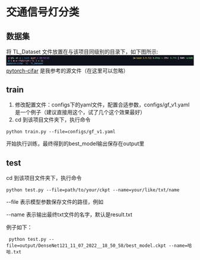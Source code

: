 # 交通信号灯分类

## 数据集

将 TL_Dataset 文件放置在与该项目同级别的目录下，如下图所示:
![文件目录](/ref_img/1.png)
[pytorch-cifar](https://github.com/kuangliu/pytorch-cifar) 是我参考的源文件（在这里可以忽略）

## train

1. 修改配置文件：configs下的yaml文件，配置合适参数，configs/gf_v1.yaml 是一个例子（建议直接用这个，试了几个这个效果最好）
2. cd 到该项目文件夹下，执行命令

```
python train.py --file=configs/gf_v1.yaml
```

开始执行训练，最终得到的best_model输出保存在output里

## test

cd 到该项目文件夹下，执行命令

```
python test.py --file=path/to/your/ckpt --name=your/like/txt/name
```

--file 表示模型参数保存文件的路径，例如

--name 表示输出最终txt文件的名字，默认是result.txt

例子如下：

```
 python test.py --file=output/DenseNet121_11_07_2022__18_50_58/best_model.ckpt --name=哈哈.txt
```
